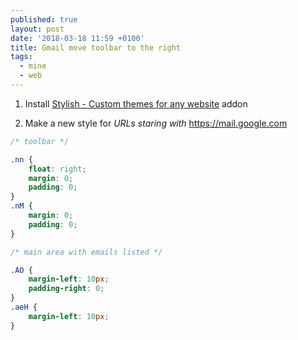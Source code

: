 ```yaml
---
published: true
layout: post
date: '2018-03-18 11:59 +0100'
title: Gmail move toolbar to the right
tags:
  - mine
  - web
---
```

1. Install [Stylish - Custom themes for any website](https://addons.mozilla.org/en-US/firefox/addon/stylish/) addon

2. Make a new style for *URLs staring with* https://mail.google.com

```css
/* toolbar */

.nn {
    float: right;
    margin: 0;
    padding: 0;
}
.nM {
    margin: 0;
    padding: 0;
}

/* main area with emails listed */

.AO {
    margin-left: 10px;
    padding-right: 0;
}
.aeH {
    margin-left: 10px;
}
```
